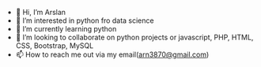 - 👋 Hi, I’m Arslan
- 👀 I’m interested in python fro data science
- 🌱 I’m currently learning python
- 💞️ I’m looking to collaborate on python projects or javascript, PHP, HTML, CSS, Bootstrap, MySQL
- 📫 How to reach me out via my email(arn3870@gmail.com)

<!---
arslan/arslan is a ✨ special ✨ repository because its `README.md` (this file) appears on your GitHub profile.
You can click the Preview link to take a look at your changes.
--->
